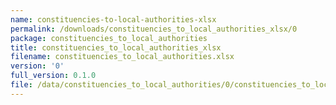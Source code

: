 ```yaml
---
name: constituencies-to-local-authorities-xlsx
permalink: /downloads/constituencies_to_local_authorities_xlsx/0
package: constituencies_to_local_authorities
title: constituencies_to_local_authorities_xlsx
filename: constituencies_to_local_authorities.xlsx
version: '0'
full_version: 0.1.0
file: /data/constituencies_to_local_authorities/0/constituencies_to_local_authorities.xlsx
---
```

